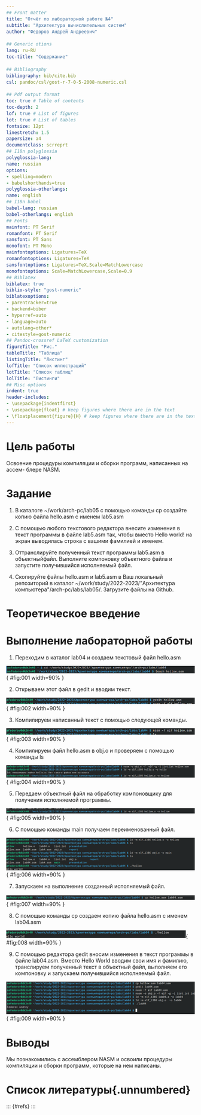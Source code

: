 ```yaml
---
## Front matter
title: "Отчёт по лабораторной работе №4"
subtitle: "Архитектура вычислительных систем"
author: "Федоров Андрей Андреевич"

## Generic otions
lang: ru-RU
toc-title: "Содержание"

## Bibliography
bibliography: bib/cite.bib
csl: pandoc/csl/gost-r-7-0-5-2008-numeric.csl

## Pdf output format
toc: true # Table of contents
toc-depth: 2
lof: true # List of figures
lot: true # List of tables
fontsize: 12pt
linestretch: 1.5
papersize: a4
documentclass: scrreprt
## I18n polyglossia
polyglossia-lang:
name: russian
options:
- spelling=modern
- babelshorthands=true
polyglossia-otherlangs:
name: english
## I18n babel
babel-lang: russian
babel-otherlangs: english
## Fonts
mainfont: PT Serif
romanfont: PT Serif
sansfont: PT Sans
monofont: PT Mono
mainfontoptions: Ligatures=TeX
romanfontoptions: Ligatures=TeX
sansfontoptions: Ligatures=TeX,Scale=MatchLowercase
monofontoptions: Scale=MatchLowercase,Scale=0.9
## Biblatex
biblatex: true
biblio-style: "gost-numeric"
biblatexoptions:
- parentracker=true
- backend=biber
- hyperref=auto
- language=auto
- autolang=other*
- citestyle=gost-numeric
## Pandoc-crossref LaTeX customization
figureTitle: "Рис."
tableTitle: "Таблица"
listingTitle: "Листинг"
lofTitle: "Список иллюстраций"
lotTitle: "Список таблиц"
lolTitle: "Листинги"
## Misc options
indent: true
header-includes:
- \usepackage{indentfirst}
- \usepackage{float} # keep figures where there are in the text
- \floatplacement{figure}{H} # keep figures where there are in the text
---
```


# Цель работы

Освоение процедуры компиляции и сборки программ, написанных на ассем-
блере NASM.

# Задание

1. В каталоге ~/work/arch-pc/lab05 с помощью команды cp создайте копию файла hello.asm с именем lab5.asm

2. С помощью любого текстового редактора внесите изменения в текст программы в файле lab5.asm так, чтобы вместо Hello world! на экран выводилась строка с вашими фамилией и именем.

3. Оттранслируйте полученный текст программы lab5.asm в объектныйфайл. Выполните компоновку объектного файла и запустите получившийся исполняемый файл.

4. Скопируйте файлы hello.asm и lab5.asm в Ваш локальный репозиторий в каталог ~/work/study/2022-2023/"Архитектура компьютера"/arch-pc/labs/lab05/. Загрузите файлы на Github.


# Теоретическое введение

# Выполнение лабораторной работы

1. Переходим в каталог lab04 и создаем текстовый файл hello.asm

![Создание файла hello.asm](image/1.png){ #fig:001 width=90% }

2. Открываем этот файл в gedit и вводим текст.

![Открытие файла](image/2.png){ #fig:002 width=90% }


3. Компилируем написанный текст с помощью следующей команды.

![Компиляция текста](image/3.png){ #fig:003 width=90% }

4. Компилируем файл hello.asm в obj.o и проверяем с помощью команды ls

![Компиляция файла](image/4.png){ #fig:004 width=90% }

5. Передаем объектный файл на обработку компоновщику для получения исполняемой программы.

![Обработка файла](image/5.png){ #fig:005 width=90% }

6. С помощью команды main получаем переименованный файл.

![Команда main](image/6.png){ #fig:006 width=90% }

7. Запускаем на выполнение созданный исполняемый файл.

![Запускаем файл](image/7.png){ #fig:007 width=90% }

8. С помощью команды cp создаем копию файла hello.asm с именем lab04.asm

![Создание копии файла hello.asm](image/8.png){ #fig:008 width=90% }

9. C помощью редактора gedit вносим изменения в текст программы в файле lab04.asm. Вместо Hello World вводим свои имя и фамилию, транслируем полученный текст в объектный файл, выполняем его компоновку и запускаем получившийся исполняемый файл.

![Запуск файла lab04.asm](image/9.png){ #fig:009 width=90% }

# Выводы

Мы познакомились с ассемблером NASM и освоили процедуры компиляции и сборки программ, которые на нем написаны.

# Список литературы{.unnumbered}

::: {#refs}
:::
